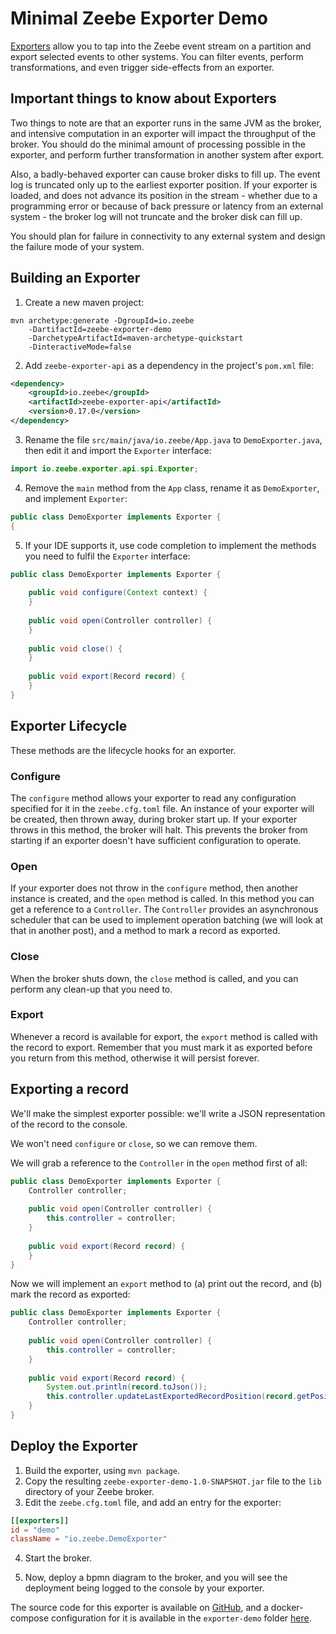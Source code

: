 # Minimal Zeebe Exporter Demo

[Exporters](https://docs.zeebe.io/basics/exporters.html) allow you to tap into the Zeebe event stream on a partition and export selected events to other systems. You can filter events, perform transformations, and even trigger side-effects from an exporter.

## Important things to know about Exporters

Two things to note are that an exporter runs in the same JVM as the broker, and intensive computation in an exporter will impact the throughput of the broker. You should do the minimal amount of processing possible in the exporter, and perform further transformation in another system after export.

Also, a badly-behaved exporter can cause broker disks to fill up. The event log is truncated only up to the earliest exporter position. If your exporter is loaded, and does not advance its position in the stream - whether due to a programming error or because of back pressure or latency from an external system - the broker log will not truncate and the broker disk can fill up.

You should plan for failure in connectivity to any external system and design the failure mode of your system.

## Building an Exporter

1. Create a new maven project:

```
mvn archetype:generate -DgroupId=io.zeebe 
    -DartifactId=zeebe-exporter-demo
    -DarchetypeArtifactId=maven-archetype-quickstart  
    -DinteractiveMode=false
```

2. Add `zeebe-exporter-api` as a dependency in the project's `pom.xml` file:

```xml
<dependency>
    <groupId>io.zeebe</groupId>
    <artifactId>zeebe-exporter-api</artifactId>
    <version>0.17.0</version>
</dependency>
```

3. Rename the file `src/main/java/io.zeebe/App.java` to `DemoExporter.java`, then edit it and import the `Exporter` interface:

```java
import io.zeebe.exporter.api.spi.Exporter;
```

4. Remove the `main` method from the `App` class, rename it as `DemoExporter`, and implement `Exporter`:

```java
public class DemoExporter implements Exporter {
{
```

5. If your IDE supports it, use code completion to implement the methods you need to fulfil the `Exporter` interface:

```java
public class DemoExporter implements Exporter {
    
    public void configure(Context context) {    
    }
  
    public void open(Controller controller) {    
    }
    
    public void close() {
    }
    
    public void export(Record record) {       
    }
}
```

## Exporter Lifecycle

These methods are the lifecycle hooks for an exporter. 

### Configure

The `configure` method allows your exporter to read any configuration specified for it in the `zeebe.cfg.toml` file. An instance of your exporter will be created, then thrown away, during broker start up. If your exporter throws in this method, the broker will halt. This prevents the broker from starting if an exporter doesn't have sufficient configuration to operate.

### Open

If your exporter does not throw in the `configure` method, then another instance is created, and the `open` method is called. In this method you can get a reference to a `Controller`. The `Controller` provides an asynchronous scheduler that can be used to implement operation batching (we will look at that in another post), and a method to mark a record as exported.

### Close

When the broker shuts down, the `close` method is called, and you can perform any clean-up that you need to.

### Export

Whenever a record is available for export, the `export` method is called with the record to export. Remember that you must mark it as exported before you return from this method, otherwise it will persist forever.

## Exporting a record

We'll make the simplest exporter possible: we'll write a JSON representation of the record to the console.

We won't need `configure` or `close`, so we can remove them.

We will grab a reference to the `Controller` in the `open` method first of all:

```java
public class DemoExporter implements Exporter {
    Controller controller;
    
    public void open(Controller controller) {
        this.controller = controller;
    }
    
    public void export(Record record) {
    }
}
```

Now we will implement an `export` method to (a) print out the record, and (b) mark the record as exported:

```java
public class DemoExporter implements Exporter {
    Controller controller;
    
    public void open(Controller controller) {
        this.controller = controller;
    }
    
    public void export(Record record) {
        System.out.println(record.toJson());
        this.controller.updateLastExportedRecordPosition(record.getPosition());
    }
}
```

## Deploy the Exporter

1. Build the exporter, using `mvn package`.
2. Copy the resulting `zeebe-exporter-demo-1.0-SNAPSHOT.jar` file to the `lib` directory of your Zeebe broker. 
3. Edit the `zeebe.cfg.toml` file, and add an entry for the exporter:

```toml
[[exporters]]
id = "demo"
className = "io.zeebe.DemoExporter"
```

4. Start the broker.

5. Now, deploy a bpmn diagram to the broker, and you will see the deployment being logged to the console by your exporter.

The source code for this exporter is available on [GitHub](https://github.com/jwulf/zeebe-exporter-demo), and a docker-compose configuration for it is available in the `exporter-demo` folder [here](https://github.com/zeebe-io/zeebe-docker-compose).
